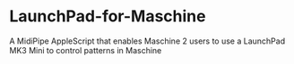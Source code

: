 # LaunchPad-for-Maschine
A MidiPipe AppleScript that enables Maschine 2 users to use a LaunchPad MK3 Mini to control  patterns in Maschine
